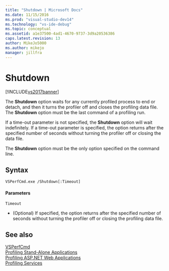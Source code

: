 ```yaml
---
title: "Shutdown | Microsoft Docs"
ms.date: 11/15/2016
ms.prod: "visual-studio-dev14"
ms.technology: "vs-ide-debug"
ms.topic: conceptual
ms.assetid: a1e37500-4ad1-4670-9737-3d9a20536386
caps.latest.revision: 13
author: MikeJo5000
ms.author: mikejo
manager: jillfra
---
```

# Shutdown
[!INCLUDE[vs2017banner](../includes/vs2017banner.md)]

The **Shutdown** option waits for any currently profiled process to end or detach, and then it turns the profiler off and closes the profiling data file. The **Shutdown** option must be the last command of a profiling run.  
  
 If a time-out parameter is not specified, the **Shutdown** option will wait indefinitely. If a time-out parameter is specified, the option returns after the specified number of seconds without turning the profiler off or closing the data file.  
  
 The **Shutdown** option must be the only option specified on the command line.  
  
## Syntax  
  
```  
VSPerfCmd.exe /Shutdown[:Timeout]  
```  
  
#### Parameters  
`Timeout`  
- (Optional) If specified, the option returns after the specified number of seconds without turning the profiler off or closing the profiling data file.  
  
## See also  
 [VSPerfCmd](../profiling/vsperfcmd.md)   
 [Profiling Stand-Alone Applications](../profiling/command-line-profiling-of-stand-alone-applications.md)   
 [Profiling ASP.NET Web Applications](../profiling/command-line-profiling-of-aspnet-web-applications.md)   
 [Profiling Services](../profiling/command-line-profiling-of-services.md)
